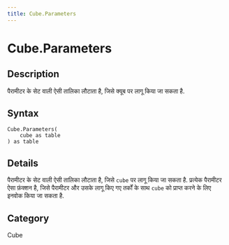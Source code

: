```yaml
---
title: Cube.Parameters
---
```


# Cube.Parameters


## Description

पैरामीटर के सेट वाली ऐसी तालिका लौटाता है, जिसे क्यूब पर लागू किया जा सकता है.


## Syntax

```powerquery
Cube.Parameters(
    cube as table
) as table
```


## Details

पैरामीटर के सेट वाली ऐसी तालिका लौटाता है, जिसे <code>cube</code> पर लागू किया जा सकता है. प्रत्येक पैरामीटर ऐसा फ़ंक्शन है, जिसे पैरामीटर और उसके लागू किए गए तर्कों के साथ <code>cube</code> को प्राप्त करने के लिए इनवोक किया जा सकता है.



## Category
Cube
